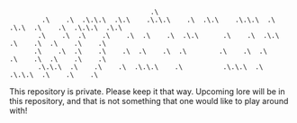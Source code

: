                                        .\                                                               
            .\    .\  .\.\.\  .\.\    .\.\.\    .\  .\.\    .\.\.\  .\  .\.\  .\    .\  .\.\.\  .\.\    
           .\    .\  .\    .\    .\  .\    .\  .\.\      .\    .\  .\.\      .\    .\  .\    .\    .\   
          .\    .\  .\    .\    .\  .\    .\  .\        .\    .\  .\        .\    .\  .\    .\    .\    
           .\.\.\  .\    .\    .\  .\.\.\    .\          .\.\.\  .\          .\.\.\  .\    .\    .\ 
           

This repository is private. Please keep it that way. Upcoming lore will be in this repository, and that is not something that one would like to play around with!
